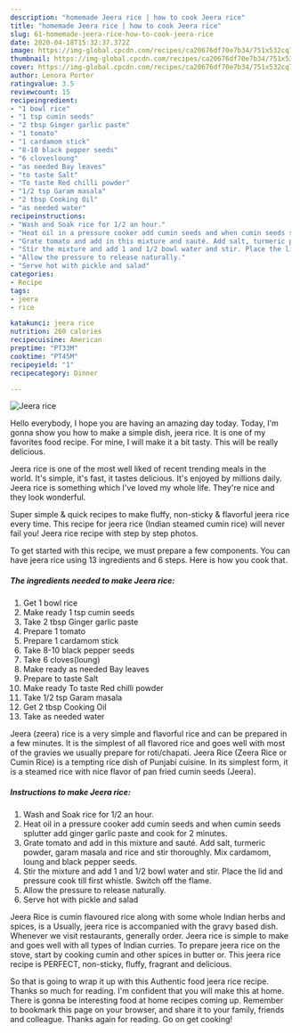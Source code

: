 ```yaml
---
description: "homemade Jeera rice | how to cook Jeera rice"
title: "homemade Jeera rice | how to cook Jeera rice"
slug: 61-homemade-jeera-rice-how-to-cook-jeera-rice
date: 2020-04-18T15:32:37.372Z
image: https://img-global.cpcdn.com/recipes/ca20676df70e7b34/751x532cq70/jeera-rice-recipe-main-photo.jpg
thumbnail: https://img-global.cpcdn.com/recipes/ca20676df70e7b34/751x532cq70/jeera-rice-recipe-main-photo.jpg
cover: https://img-global.cpcdn.com/recipes/ca20676df70e7b34/751x532cq70/jeera-rice-recipe-main-photo.jpg
author: Lenora Porter
ratingvalue: 3.5
reviewcount: 15
recipeingredient:
- "1 bowl rice"
- "1 tsp cumin seeds"
- "2 tbsp Ginger garlic paste"
- "1 tomato"
- "1 cardamom stick"
- "8-10 black pepper seeds"
- "6 clovesloung"
- "as needed Bay leaves"
- "to taste Salt"
- "To taste Red chilli powder"
- "1/2 tsp Garam masala"
- "2 tbsp Cooking Oil"
- "as needed water"
recipeinstructions:
- "Wash and Soak rice for 1/2 an hour."
- "Heat oil in a pressure cooker add cumin seeds and when cumin seeds splutter add ginger garlic paste and cook for 2 minutes."
- "Grate tomato and add in this mixture and sauté. Add salt, turmeric powder, garam masala and rice and stir thoroughly. Mix cardamom, loung and black pepper seeds."
- "Stir the mixture and add 1 and 1/2 bowl water and stir. Place the lid and pressure cook till first whistle. Switch off the flame."
- "Allow the pressure to release naturally."
- "Serve hot with pickle and salad"
categories:
- Recipe
tags:
- jeera
- rice

katakunci: jeera rice 
nutrition: 260 calories
recipecuisine: American
preptime: "PT33M"
cooktime: "PT45M"
recipeyield: "1"
recipecategory: Dinner

---
```



![Jeera rice](https://img-global.cpcdn.com/recipes/ca20676df70e7b34/751x532cq70/jeera-rice-recipe-main-photo.jpg)

Hello everybody, I hope you are having an amazing day today. Today, I'm gonna show you how to make a simple dish, jeera rice. It is one of my favorites food recipe. For mine, I will make it a bit tasty. This will be really delicious.

Jeera rice is one of the most well liked of recent trending meals in the world. It's simple, it's fast, it tastes delicious. It's enjoyed by millions daily. Jeera rice is something which I've loved my whole life. They're nice and they look wonderful.

Super simple &amp; quick recipes to make fluffy, non-sticky &amp; flavorful jeera rice every time. This recipe for jeera rice (Indian steamed cumin rice) will never fail you! Jeera rice recipe with step by step photos.


To get started with this recipe, we must prepare a few components. You can have jeera rice using 13 ingredients and 6 steps. Here is how you cook that.

<!--inarticleads1-->

##### The ingredients needed to make Jeera rice:

1. Get 1 bowl rice
1. Make ready 1 tsp cumin seeds
1. Take 2 tbsp Ginger garlic paste
1. Prepare 1 tomato
1. Prepare 1 cardamom stick
1. Take 8-10 black pepper seeds
1. Take 6 cloves(loung)
1. Make ready as needed Bay leaves
1. Prepare to taste Salt
1. Make ready To taste Red chilli powder
1. Take 1/2 tsp Garam masala
1. Get 2 tbsp Cooking Oil
1. Take as needed water


Jeera (zeera) rice is a very simple and flavorful rice and can be prepared in a few minutes. It is the simplest of all flavored rice and goes well with most of the gravies we usually prepare for roti/chapati. Jeera Rice (Zeera Rice or Cumin Rice) is a tempting rice dish of Punjabi cuisine. In its simplest form, it is a steamed rice with nice flavor of pan fried cumin seeds (Jeera). 

<!--inarticleads2-->

##### Instructions to make Jeera rice:

1. Wash and Soak rice for 1/2 an hour.
1. Heat oil in a pressure cooker add cumin seeds and when cumin seeds splutter add ginger garlic paste and cook for 2 minutes.
1. Grate tomato and add in this mixture and sauté. Add salt, turmeric powder, garam masala and rice and stir thoroughly. Mix cardamom, loung and black pepper seeds.
1. Stir the mixture and add 1 and 1/2 bowl water and stir. Place the lid and pressure cook till first whistle. Switch off the flame.
1. Allow the pressure to release naturally.
1. Serve hot with pickle and salad


Jeera Rice is cumin flavoured rice along with some whole Indian herbs and spices, is a Usually, jeera rice is accompanied with the gravy based dish. Whenever we visit restaurants, generally order. Jeera rice is simple to make and goes well with all types of Indian curries. To prepare jeera rice on the stove, start by cooking cumin and other spices in butter or. This jeera rice recipe is PERFECT, non-sticky, fluffy, fragrant and delicious. 

So that is going to wrap it up with this Authentic food jeera rice recipe. Thanks so much for reading. I'm confident that you will make this at home. There is gonna be interesting food at home recipes coming up. Remember to bookmark this page on your browser, and share it to your family, friends and colleague. Thanks again for reading. Go on get cooking!

